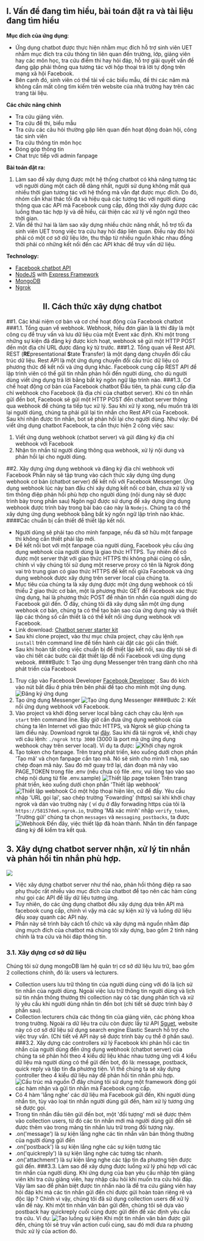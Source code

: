 ## I. Vấn đề đang tìm hiểu, bài toán đặt ra và tài liệu đang tìm hiểu

**Mục đích của ứng dụng**: 
-	Ứng dụng chatbot được thực hiện nhằm mục đích hỗ trợ sinh viên UET nhằm mục đích tra cứu thông tin liên quan đến trường, lớp, giảng viên hay các môn học, tra cứu điểm thi hay hỏi đáp, hỗ trợ giải quyết vấn đề đang gặp phải thông qua tương tác với hộp thoại trả lời tự động trên mạng xã hội Facebook. 
-	Bên cạnh đó, sinh viên có thể tải về các biểu mẫu, đề thi các năm mà không cần mất công tìm kiếm trên website của nhà trường hay trên các trang tài liệu.

<b>Các chức năng chính</b>
- Tra cứu giảng viên.
- Tra cứu đề thi, biểu mẫu
- Tra cứu các câu hỏi thường gặp liên quan đến hoạt động đoàn hội, công tác sinh viên
- Tra cứu thông tin môn học
- Đóng góp thông tin
- Chat trực tiếp với admin fanpage

<b>Bài toán đặt ra:</b> 
1.	Làm sao để xây dựng được một hệ thống chatbot có khả năng tương tác với người dùng một cách dễ dàng nhất, người sử dụng không mất quá nhiều thời gian tương tác với hệ thống mà vẫn đạt được mục đích. Do đó, nhóm cần khai thác tối đa và hiệu quả các tương tác với người dùng thông qua các API mà Facebook cung cấp, đồng thời xây dựng được các luồng thao tác hợp lý và dễ hiểu, cải thiện các xử lý về ngôn ngữ theo thời gian. 
2.	Vấn đề thứ hai là làm sao xây dựng nhiều chức năng nhất, hỗ trợ tối đa sinh viên UET trong việc tra cứu hay hỏi đáp liên quan. Điều này đòi hỏi phải có một cơ sở dữ liệu lớn, thu thập từ nhiều nguồn khác nhau đồng thời phải có những kết nối đến các API khác để truy vấn dữ liệu.
     
<b>Technology:</b>
- [Facebook chatbot API](https://developers.facebook.com/docs/messenger-platform/)
- [NodeJS](https://nodejs.org/) with [Express Framework](https://expressjs.com/)
- [MongoDB](https://www.mongodb.com/)
- [Ngrok](https://ngrok.com)

<center><h2>II. Cách thức xây dựng chatbot</h2></center>

##1. Các khái niệm cơ bản và cơ chế hoạt động của Facebook chatbot
###1.1. Tổng quan về webhook.
Webhook, hiểu đơn giản là là thì đây là một công cụ để truy vấn và lưu dữ liệu của một Event xác định. Khi một trong những sự kiện đã đăng ký được kích hoạt, webhook sẽ gửi một HTTP POST đến một địa chỉ URL được đăng ký từ trước.
###1.2. Tổng quan về Rest API.
REST (**RE**presentational **S**tate **T**ransfer) là một dạng dạng chuyển đổi cấu trúc dữ liệu. Rest API là một ứng dụng chuyển đổi cấu trúc dữ liệu có phương thức để kết nối và ứng dụng khác. Facebook cung cấp REST API để lập trình viên có thể gửi tin nhắn phản hồi đến người dùng, cho dù người dùng viết ứng dụng trả lời bằng bất kỳ ngôn ngữ lập trình nào.
###1.3. Cơ chế hoạt động cơ bản của Facebook chatbot
Đầu tiên, ta phải cung cấp địa chỉ webhook cho Facebook (là địa chỉ của chatbot server). Khi có tin nhắn gửi đến bot, Facebook sẽ gửi một HTTP POST đến chatbot server thông qua webhook để chúng ta tiếp tục xử lý.
Sau khi xử lý xong, nếu muốn trả lời lại người dùng, chúng ta phải gửi lại tin nhắn cho Rest API của Facebook. Sau khi nhận được tin nhắn, bot sẽ phản hồi lại cho người dùng.
Như vậy: Để viết ứng dụng chatbot Facebook, ta cần thực hiện 2 công việc sau:
1. Viết ứng dụng webhook (chatbot server) và gửi đăng ký địa chỉ webhook với Facebook
2. Nhận tin nhắn từ người dùng thông qua webhook, xử lý nội dung và phản hồi lại cho người dùng.


##2. Xây dựng ứng dụng webhook và đăng ký địa chỉ webhook với Facebook
Phần này sẽ tập trung vào cách thức xây dựng ứng dụng webhook cơ bản (chatbot server) để kết nối với Facebook Messenger. Ứng dụng webhook lúc này ban đầu chỉ xây dựng kết nối cơ bản, chưa xử lý và tìm thông điệp phản hồi phù hợp cho người dùng (nội dung này sẽ được trình bày trong phần sau)
Ngôn ngữ được sử dụng để xây dựng ứng dụng webhook được trình bày trong bài báo cáo này là `Nodejs`. Chúng ta có thể xây dựng ứng dụng webhook bằng bất kỳ ngôn ngữ lập trình nào khác.
####Các chuẩn bị cần thiết để thiết lập kết nối.
- Người dùng sẽ phải tạo cho mình fanpage, nếu đã sở hữu một fanpage thì không cần thiết phải lập mới.
- Để kết nối bot với một fanpage của người dùng, Facebook yêu cầu ứng dụng webhook của người dùng là giao thức HTTPS. Tuy nhiên để có được một server thật với giao thức HTTPS thì không phải cũng có sẵn, chính vì vậy chúng tôi sử dụng một reserve proxy có tên là Ngrok đóng vai trò trung gian có giao thức HTTPS để kết nối giữa Facebook và ứng dụng webhook được xây dựng trên server local của chúng ta.
- Mục tiêu của chúng ta là xây dựng được một ứng dụng webhook có tối thiểu 2 giao thức cơ bản, một là phương thức GET để Facebook xác thực ứng dụng, hai là phương thức POST để nhận tin nhắn của người dùng do Facebook gửi đến.
Ở đây, chúng tôi đã xây dựng sẵn một ứng dụng webhook cơ bản, chúng ta có thể tạo bản sao của ứng dụng này và thiết lập các thông số cần thiết là có thể kết nối ứng dụng webhook với Facebook.
- Link download: [Chatbot server starter kit](https://github.com/nguyenducthuanuet/facebookchatbot) 
- Sau khi clone project, vào thư mục chứa project, chạy câu lệnh `npm install` trên command line để tiến hành cài đặt các gói cần thiết.
- Sau khi hoàn tất công việc chuẩn bị để thiết lập kết nối, sau đây tôi sẽ đi vào chi tiết các bước cài đặt thiết lập để nối Facebook với ứng dụng webook.
####Bước 1: Tạo ứng dụng Messenger trên trang dành cho nhà phát triển của Facebook
1. Truy cập vào Facebook Developer [Facebook Developer](https://developers.facebook.com/) . Sau đó kích vào nút bắt đầu ở phía trên bên phải để tạo cho mình một ứng dụng.
![Đăng ký ứng dụng](https://i.imgur.com/CxCpMQt.png  "Đăng ký ứng dụng")
2. Tạo ứng dụng Messenger
![Tạo ứng dụng Messenger](https://i.imgur.com/6fHCKLf.png  "Tạo ứng dụng Messenger")
####Bước 2: Kết nối ứng dụng webhook với Facebook.
1. Vào project và khởi động server local bằng cách chạy câu lệnh `npm start` trên command line. Bây giờ cần đưa ứng dụng webhook của chúng ta lên Internet với giao thức HTTPS, và Ngrok sẽ giúp chúng ta làm điều này.
Download ngrok tại [đây](https://ngrok.com/download). Sau khi đã tải ngrok về, khởi chạy với câu lệnh: `./ngrok http 3000` (3000 là port mà ứng ứng dụng webhook chạy trên server local). Ví dụ ta được:
![Khởi chạy ngrok](https://i.imgur.com/7G0gUHP.png  "Khởi chạy ngrok")
2. Tạo token cho fanpage.
Trên trang phát triển, kéo xuống dưới chọn phần 'Tạo mã' và chọn fanpage cần tạo mã. Nó sẽ sinh cho mình 1 mã, sao chép đoạn mã này.
Sau đó mở quay trở lại, dán đoạn mã này vào PAGE_TOKEN trong file .env (nếu chưa có file .env, vui lòng tạo vào sao chép nội dung từ file .env.sample)
![Thiết lập page token](https://i.imgur.com/etczblm.png "Thiết lập page token")
 Trên trang phát triển, kéo xuống dưới chọn phần 'Thiết lập webhook'
 ![Thiết lập webhook](https://i.imgur.com/xSMD3cb.png  "Thiết lập webhook") 
 Có một hộp thoại hiện lên, cứ để đấy. Yêu cầu nhập 'URL gọi lại', sao chép trường 'Fowarding' (https) sai khi khởi chạy ngrok và dán vào trường này ( ví dụ ở đây forwading https của tôi là `https://58157de6.ngrok.io`, trường 'Mã xác minh' nhập `verify_token`, 'Trường gửi' chúng ta chọn `messages` và `messaging_postbacks`, ta được
 ![Webhook](https://i.imgur.com/cGF7ra6.png  "Webhook")
 Đến đây, việc thiết lập đã hoàn thành. Nhắn tin đến fanpage đăng ký để kiểm tra kết quả.
## 3. Xây dựng chatbot server nhận, xử lý tin nhắn và phản hồi tin nhắn phù hợp.
![](https://i.imgur.com/2nhYvKB.png) 
- Việc xây dựng chatbot server như thế nào, phản hồi thông điệp ra sao phụ thuộc rất nhiều vào mục đích của chatbot để tạo nên các hàm cũng như gọi các API để lấy dữ liệu tương ứng.
- Tuy nhiên, do các ứng dụng chatbot đều xây dựng dựa trên API mà facebook cung cấp, chính vì vậy mà các sự kiện xử lý và luồng dữ liệu đều xoay quanh các API này.
- Phần này sẽ trình bày cách tổ chức và xây dựng mã nguồn nhằm đáp ứng mụch đích của chatbot mà chúng tôi xây dựng, bao gồm 2 tính năng chính là tra cứu và hỏi đáp thông tin.
### 3.1. Xây dựng cơ sở dữ liệu
Chúng tôi sử dụng mongoDB làm hệ quản trị cơ sở dữ liệu lưu trữ, bao gồm 2 collections chính, đó là: users và lecturers. 
- Collection users lưu trữ thông tin của người dùng cùng với đó là lịch sử tin nhắn của người dùng. Ngoài việc lưu trữ thông tin người dùng và lịch sử tin nhắn thông thường thì collection này có tác dụng phân tích và xử lý yêu cầu khi người dùng nhắn tin đến bot (chi tiết sẽ được trình bày ở phần sau).
- Collection lecturers chứa các thông tin của giảng viên, các phòng khoa trong trường.
Ngoài ra dữ liệu tra cứu còn được lấy từ API [Sguet](http://sguet.com), website này có cơ sở dữ liệu sử dụng search engine Elastic Search hỗ trợ cho việc truy vấn. (Chi tiết về API này sẽ được trình bày cụ thể ở phần sau).
###3.2. Xây dựng các controllers xử lý
Facebook khi phản hồi các tin nhắn của người dùng đến ứng dụng webhook (chatbot server) của chúng ta sẽ phản hồi theo 4 kiểu dữ liệu khác nhau tương ứng với 4 kiểu dữ liệu mà người dùng có thể gửi đến bot, đó là: message, postback, quick reply và tập tin đa phương tiện. Vì thế chúng ta sẽ xây dựng controller theo 4 kiểu dữ liệu này để phản hồi tin nhắn phù hợp.
![Cấu trúc mã nguồn](https://i.imgur.com/IreNobG.png  "Cấu trúc mã nguồn")
Ở đây chúng tôi sử dụng một framework đóng gói các hàm nhận và gửi tin nhắn mà Facebook cung cấp.
- Có 4 hàm 'lắng nghe' các dữ liệu mà Facebook gửi đến, Khi người dùng nhắn tin, tùy vào loại tin nhắn người dùng gửi đến, hàm xử lý tương ứng sẽ được gọi.
- Trong tin nhắn đầu tiên gửi đến bot, một 'đối tượng' mới sẽ được thêm vào collection users, từ đó các tin nhắn mới mà người dùng gửi đến sẽ được thêm vào trong mảng tin nhắn lưu trữ trong đối tượng này.
- .on('message') là sự kiện lắng nghe các tin nhắn văn bản thông thường của người dùng gửi đến
- .on('postback') là sự kiện lắng nghe các sự kiện tương tác
- .on('quickreply') là sự kiện lắng nghe các tương tác nhanh.
- .on('attachment') là sự kiện lắng nghe các tập tin đa phương tiện được gửi đến.
###3.3. Làm sao để xây dựng được luồng xử lý phù hợp với các tin nhắn của người dùng.
Khi ứng dụng của bạn yêu cầu nhập tên giảng viên khi tra cứu giảng viên, hay nhập câu hỏi khi muốn tra cứu hỏi đáp. Vậy làm sao để phân biệt được tin nhắn nào là để tra cứu giảng viên hay hỏi đáp khi mà các tin nhắn gửi đến chỉ được gửi hoàn toàn riêng rẽ và độc lập ? Chính vì vậy, chúng tôi đã sử dụng collection users để xử lý vấn đề này. Khi một tin nhắn văn bản gửi đến, chúng tôi sẽ dựa vào postback hay quickreply cuối cùng được gửi đến để xác định yêu cầu tra cứu. Ví dụ:
![Tạo luồng sự kiện](https://i.imgur.com/McVKxRv.png  "Tạo luồng sự kiện")
Khi một tin nhắn văn bản được gửi đến, chúng tôi sẽ truy vấn action cuối cùng, sau đó mới đưa ra phương thức xử lý của action đó.